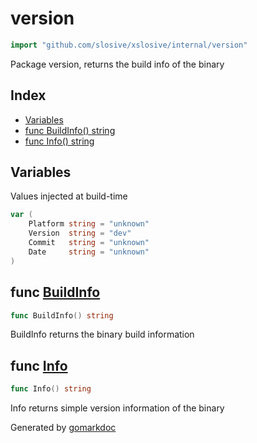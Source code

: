 <!-- Code generated by gomarkdoc. DO NOT EDIT -->

# version

```go
import "github.com/slosive/xslosive/internal/version"
```

Package version, returns the build info of the binary

## Index

- [Variables](<#variables>)
- [func BuildInfo\(\) string](<#BuildInfo>)
- [func Info\(\) string](<#Info>)


## Variables

<a name="Platform"></a>Values injected at build\-time

```go
var (
    Platform string = "unknown"
    Version  string = "dev"
    Commit   string = "unknown"
    Date     string = "unknown"
)
```

<a name="BuildInfo"></a>
## func [BuildInfo](<https://github.com/slosive/xslosive/blob/main/internal/version/version.go#L16>)

```go
func BuildInfo() string
```

BuildInfo returns the binary build information

<a name="Info"></a>
## func [Info](<https://github.com/slosive/xslosive/blob/main/internal/version/version.go#L26>)

```go
func Info() string
```

Info returns simple version information of the binary

Generated by [gomarkdoc](<https://github.com/princjef/gomarkdoc>)
